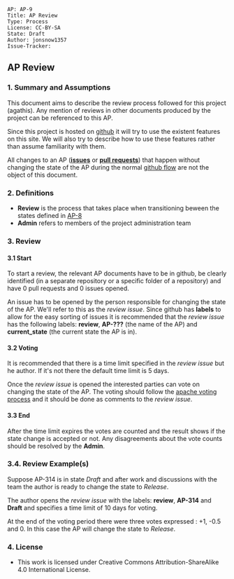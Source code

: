    AP: AP-9
    Title: AP Review
    Type: Process
    License: CC-BY-SA
    State: Draft
    Author: jonsnow1357
    Issue-Tracker:


## AP Review

### 1. Summary and Assumptions

This document aims to describe the review process followed for this project (agathis). Any mention of reviews in other documents produced by the project can be referenced to this AP.

Since this project is hosted on [github](https://github.com/agathis-project) it will try to use the existent features on this site. We will also try to describe how to use these features rather than assume familiarity with them.

All changes to an AP ([**issues**](https://guides.github.com/features/issues/) or [**pull requests**](https://guides.github.com/activities/forking/)) that happen without changing the state of the AP during the normal [github flow](https://guides.github.com/introduction/flow/) are not the object of this document.

### 2. Definitions

- **Review** is the process that takes place when transitioning beween the states defined in [AP-8](https://github.com/agathis-project/agathis-project/blob/master/AP-8/AP-8.md)
- **Admin** refers to members of the project administration team

### 3. Review

#### 3.1 Start

To start a review, the relevant AP documents have to be in github, be clearly identified (in a separate repository or a specific folder of a repository) and have 0 pull requests and 0 issues opened.

An issue has to be opened by the person responsible for changing the state of the AP. We'll refer to this as the *review issue*. Since github has **labels** to allow for the easy sorting of issues it is recommended that the *review issue* has the following labels: **review**, **AP-???** (the name of the AP) and **current_state** (the current state the AP is in).

#### 3.2 Voting

It is recommended that there is a time limit specified in the *review issue* but he author. If it's not there the default time limit is 5 days.

Once the *review issue* is opened the interested parties can vote on changing the state of the AP. The voting should follow the [apache voting process](https://www.apache.org/foundation/voting.html) and it should be done as comments to the *review issue*.

#### 3.3 End

After the time limit expires the votes are counted and the result shows if the state change is accepted or not. Any disagreements about the vote counts should be resolved by the **Admin**.

### 3.4. Review Example(s)

Suppose AP-314 is in state *Draft* and after work and discussions with the team the author is ready to change the state to *Release*.

The author opens the *review issue* with the labels: **review**, **AP-314** and **Draft** and specifies a time limit of 10 days for voting.

At the end of the voting period there were three votes expressed : +1, -0.5 and 0. In this case the AP will change the state to *Release*.

### 4. License

- This work is licensed under Creative Commons Attribution-ShareAlike 4.0 International License.
